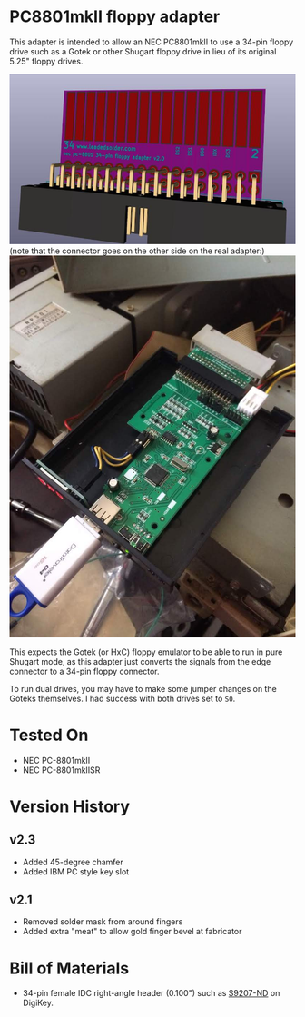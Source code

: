 # PC8801mkII floppy adapter
This adapter is intended to allow an NEC PC8801mkII to use a 34-pin floppy drive such as a Gotek or other Shugart floppy drive in lieu of its original 5.25" floppy drives.

![Rendered concept image](render.jpg)
(note that the connector goes on the other side on the real adapter:)
![Installed in computer](installed.jpg)

This expects the Gotek (or HxC) floppy emulator to be able to run in pure Shugart mode, as this adapter just converts the signals from the edge connector to a 34-pin floppy connector.

To run dual drives, you may have to make some jumper changes on the Goteks themselves. I had success with both drives set to `S0`.

# Tested On
 * NEC PC-8801mkII
 * NEC PC-8801mkIISR

# Version History
## v2.3
 * Added 45-degree chamfer
 * Added IBM PC style key slot

## v2.1
 * Removed solder mask from around fingers
 * Added extra "meat" to allow gold finger bevel at fabricator

# Bill of Materials
 * 34-pin female IDC right-angle header (0.100") such as [S9207-ND](https://www.digikey.ca/product-detail/en/sullins-connector-solutions/SFH11-PBPC-D17-RA-BK/S9207-ND/1990100) on DigiKey.
